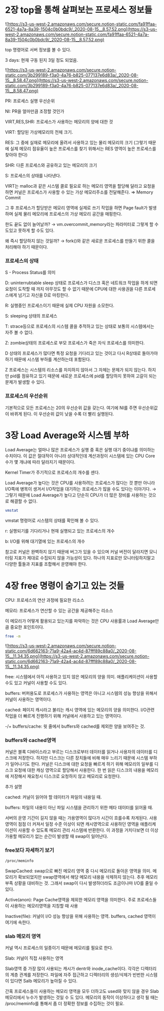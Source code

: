# 2장 top을 통해 살펴보는 프로세스 정보들

![https://s3-us-west-2.amazonaws.com/secure.notion-static.com/fa91ffaa-6521-4a7a-8a39-1504c0b0bdc9/_2020-08-15__8.57.52.png](https://s3-us-west-2.amazonaws.com/secure.notion-static.com/fa91ffaa-6521-4a7a-8a39-1504c0b0bdc9/_2020-08-15__8.57.52.png)

top 명령어로 서버 정보를 볼 수 있다.

3 days: 현재 구동 된지 3일 정도 되었음.

![https://s3-us-west-2.amazonaws.com/secure.notion-static.com/3b299189-f3a0-4a76-b825-077137e6d83a/_2020-08-15__8.58.47.png](https://s3-us-west-2.amazonaws.com/secure.notion-static.com/3b299189-f3a0-4a76-b825-077137e6d83a/_2020-08-15__8.58.47.png)

PR: 프로세스 실행 우선순위

NI: PR을 얼마만큼 조정할 것인가

VIRT,RES,SHR: 프로세스가 사용하는 메모리의 양에 대한 것

VIRT: 할당된 가상메모리의 전체 크기. 

RES: 그 중에 실재로 메모리에 올려서 사용하고 있는 물리 메모리의 크기 (그렇기 때문에 실제 메모리 점유율이 높은 프로세스를 찾기 위해서는 RES 영역이 높은 프로세스를 찾아야 한다)

SHR: 다른 프로세스와 공유하고 있는 메모리의 크기

S: 프로세스의 상태를 나타낸다.

VIRT는 malloc과 같은 시스템 콜로 필요로 하는 메모리 영역을 할당해 달라고 요청을 하면 커널은 프로세스가 사용할 수 있는 가상 메모리주소를 전달해준다. ⇒ Memory Commit

그 후 프로세스가 할당받은 메모리 영역에 실제로 쓰기 작업을 하면 Page fault가 발생하며 실제 물리 메모리에 프로세스의 가상 메모리 공간을 매핑한다. 

한도 끝도 없이 늘어날까? → vm.overcommit_memory라는 파라미터로 그렇게 할 수 도있고 못하게 할 수도 있다. 

왜 즉시 할당하지 않는 것일까? → fork()와 같은 새로운 프로세스를 만들기 위한 콜을 처리해야 하기 때문이다.

### 프로세스의 상태

S - Process Status를 의미

D: uninterrubtable sleep 상태로 프로세스가 디스크 혹은 네트워크 작업을 하게 되면 요청이 도착할 때 까지 아무것도 할 수 없기 때문에 CPU에 대한 사용권을 다른 프로세스에게 넘기고 자신을 D로 마킹한다. 

R: 실행중인 프로세스이기 때문에 실제 CPU 자원을 소모한다.

S: sleeping 상태의 프로세스

T: strace등으로 프로세스의 시스템 콜을 추적하고 있는 상태로 보통의 시스템에서는 자주 볼 수 없다.

Z: zombie상태의 프로세스로 부모 프로세스가 죽은 자식 프로세스를 의미한다.

D 상태의 프로세스가 많다면 특정 요청을 기다리고 있는 것이고 다시 R상태로 돌아가야 하기 때문에 시스템 부하를 계산하는데 포함된다.

Z 프로세스는 시스템의 리소스를 차지하지 않아서 그 자체는 문제가 되지 않는다. 하지만 pid를 점유하고 있기 때문에 새로운 프로세스에 pid를 할당하지 못하여 고갈이 되는 문제가 발생할 수 있다.

### 프로세스의 우선순위

기본적으로 모든 프로세스는 20의 우선순위 값을 갖는다. 여기에 NI를 주면 우선순위값이 바뀌게 된다. 이 우선순위 값이 낮을 수록 더 빨리 실행된다.

# 3장 Load Average와 시스템 부하

Load Average는 얼마나 많은 프로세스가 실행 중 혹은 실행 대기 중이냐를 의미하는 수치이다. 이 값은 절대적이 아니라 상대적인데 계산과정이 시스템에 있는 CPU Core 수가 몇 개냐에 따라 달라지기 때문이다.

Kernel Timer가 주기적으로 프로세스의 개수를 센다.

Load Average가 높다는 것은 CPU를 사용하려는 프로세스가 많다는 것 뿐만 아니라 I/O쪽에 병목이 생겨서 I/O작업을 대기하는 프로세스가 많을 수도 있다는 이야기다. → 그렇기 때문에 Load Average가 높다고 단순히 CPU가 더 많은 장비를 사용하는 것으로 해결할 수 없다.

```bash
vmstat
```

vmstat 명령어로 시스템의 상태를 확인해 볼 수 있다.

r: 실행되기를 기다리거나 현재 실행되고 있는 프로세스의 개수

b: I/O를 위해 대기열에 있는 프로세스의 개수

참고로 커널은 완벽하지 않기 때문에 버그가 있을 수 있으며 커널 버전이 달라지면 모니터링 지표가 제대로 수집되지 않을 가능성이 있다. 하나의 지표로만 모니터링하지말고 다양한 툴들과 지표를 조합해서 운영해야 한다.

# 4장 free 명령이 숨기고 있는 것들

CPU: 프로세스의 연산 과정에 필요한 리소스

메모리: 프로세스가 연산할 수 있는 공간을 제공해주는 리소스

이 메모리가 어떻게 활용되고 있는지를 파악하는 것은 CPU 사용률과 Load Average만큼 중요한 포인트이다.

```bash
free -m
```

![https://s3-us-west-2.amazonaws.com/secure.notion-static.com/6d662163-71a9-42a4-ac4d-87fff89c88a0/_2020-08-15__11.34.35.png](https://s3-us-west-2.amazonaws.com/secure.notion-static.com/6d662163-71a9-42a4-ac4d-87fff89c88a0/_2020-08-15__11.34.35.png)

free: 시스템에서 아직 사용하고 있지 않은 메모리의 양을 의미. 애플리케이션이 사용할 수도 있고 커널이 사용할 수도 있다.

buffers: 버퍼용도로 프로세스가 사용하는 영역은 아니고 시스템의 성능 향상을 위해서 커널이 사용하는 영역이다.

cached: 페이지 캐시라고 불리는 캐시 영역에 있는 메모리의 양을 의미한다. I/O관련 작업을 더 빠르게 진행하기 위해 커널에서 사용하고 있는 영역이다.

-/+ buffers/cache: 윗 줄에서 buffers와 cached를 제외한 양을 보여주는 것.

### buffers와 cached영역

커널은 블록 디바이스라고 부르는 디스크로부터 데이터를 읽거나 사용자의 데이터를 디스크에 저장한다. 하지만 디스크는 다른 장치들에 비해 매우 느리기 때문에 시스템 부하가 일어나기도 한다. 커널은 디스크에 대한 요청을 빠르게 하기 위해 메모리의 일부를 디스크 요청에 대한 캐싱 영역으로 할당해서 사용한다. 한 번 읽은 디스크의 내용을 메모리에 저장해서 재요청시 디스크로 요청하지 않고 메모리로 요청한다.

추가 설명

cached: 커널이 읽어야 할 데이터가 파일의 내용일 때.

buffers: 파일의 내용이 아닌 파일 시스템을 관리하기 위한 메타 데이터를 읽어올 때.

서버의 운영 기간이 길지 않을 때는 가용영역이 많다가 시간이 흐를수록 차게된다. 사용영역이 점점 더 커져서 일정 수준 이상이 되면 캐시영역으로 사용하던 영역을 애플리케이션이 사용할 수 있도록 메모리 관리 시스템에 반환한다.  이 과정을 거치다보면 더 이상 가용할 메모리가 없는 순간이 발생할 때 swap이 일어난다. 

### free보다 자세하기 보기

```bash
/proc/meminfo
```

SwapCached: swap으로 빠진 메모리 영역 중 다시 메모리로 돌아온 영역을 의미. 메모리가 확보되었지만 swap영역에서 해당 메모리 내용을 삭제하지 않는다. 추후 메모리 부족 상황을 대비하는 것. 그래서 swap이 다시 발생하더라도 조금이나마 I/O를 줄일 수 있다.

Active(anon): Page Cache영역을 제외한 메모리 영역을 의미한다. 주로 프로세스들이 사용하는 메모리영역을 지칭할 때 사용

Inactive(file): 커널이 I/O 성능 향상을 위해 사용하는 영역. buffers, cached 영역이 여기에 속한다.

### slab 메모리 영역

커널 역시 프로세스의 일종이기 때문에 메모리를 필요로 한다.

Slab: 커널이 직접 사용하는 영역

Slab영역 중 가장 많이 사용되는 캐시가 dentr와 inode_cache이다. 각각은 디렉터리의 계층 관계를 저장한다. 파일에 자주 접근하고 디렉터리의 생성/삭제가 빈번한 시스템이 있다면 Salb 메모리가 높아질 수 있다.

간혹 프로세스들이 사용하는 메모리 영역을 모두 더하고도 used와 맞지 않을 경우 Slab 메모리에서 누수가 발생하는 것일 수 도 있다. 메모리의 동작이 이상하다고 생각 될 때는 /proc/meminfo를 통해서 좀 더 정확한 정보를 수집하는 것이 필요.

